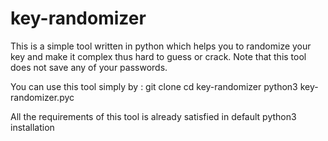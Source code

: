# key-randomizer
This is a simple tool written in python which helps you to randomize your key and make it complex thus hard to guess or crack. Note that this tool does not save any of your passwords.

You can use this tool simply by : 
git clone <link>
cd key-randomizer
python3 key-randomizer.pyc

All the requirements of this tool is already satisfied in default python3 installation
